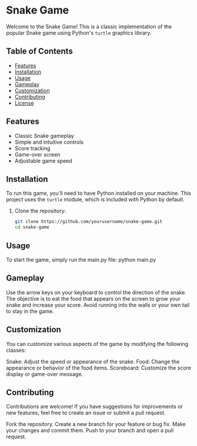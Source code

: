 # Snake Game

Welcome to the Snake Game! This is a classic implementation of the popular Snake game using Python's `turtle` graphics library.

## Table of Contents

- [Features](#features)
- [Installation](#installation)
- [Usage](#usage)
- [Gameplay](#gameplay)
- [Customization](#customization)
- [Contributing](#contributing)
- [License](#license)

## Features

- Classic Snake gameplay
- Simple and intuitive controls
- Score tracking
- Game-over screen
- Adjustable game speed

## Installation

To run this game, you'll need to have Python installed on your machine. This project uses the `turtle` module, which is included with Python by default.

1. Clone the repository:
   ```bash
   git clone https://github.com/yourusername/snake-game.git
   cd snake-game
   
## Usage
To start the game, simply run the main.py file:
python main.py

## Gameplay
Use the arrow keys on your keyboard to control the direction of the snake.
The objective is to eat the food that appears on the screen to grow your snake and increase your score.
Avoid running into the walls or your own tail to stay in the game.

## Customization
You can customize various aspects of the game by modifying the following classes:

Snake: Adjust the speed or appearance of the snake.
Food: Change the appearance or behavior of the food items.
Scoreboard: Customize the score display or game-over message.

## Contributing
Contributions are welcome! If you have suggestions for improvements or new features, feel free to create an issue or submit a pull request.

Fork the repository.
Create a new branch for your feature or bug fix.
Make your changes and commit them.
Push to your branch and open a pull request.

